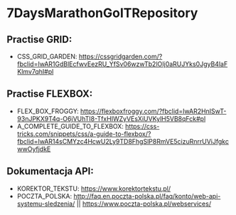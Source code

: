 # 7DaysMarathonGoITRepository

## Practise GRID:
* CSS_GRID_GARDEN: https://cssgridgarden.com/?fbclid=IwAR1GdBlEcfwvEezRU_YfSv06wzwTb2lOIj0aRUJYks0JgyB4laFKlmv7qhI#pl

## Practise FLEXBOX:
* FLEX_BOX_FROGGY: https://flexboxfroggy.com/?fbclid=IwAR2HnISwT-93nJPKX9T4q-O6jVUhTI8-TfxHIWZyVEsXiUVKylH5VB8qFck#pl
* A_COMPLETE_GUIDE_TO_FLEXBOX: https://css-tricks.com/snippets/css/a-guide-to-flexbox/?fbclid=IwAR14sCMYzc4HcwU2Ly9TD8FhgSlP8RmVE5cizuRnrrUViJfgkcwwOyfjdkE

## Dokumentacja API:
* KOREKTOR_TEKSTU: https://www.korektortekstu.pl/
* POCZTA_POLSKA: http://faq.en.poczta-polska.pl/faq/konto/web-api-systemu-sledzenia/ || https://www.poczta-polska.pl/webservices/
